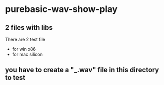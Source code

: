 # purebasic-wav-show-play

## 2 files with libs
There are 2 test file
- for win x86
- for mac silicon

## you have to create a "_.wav" file in this directory to test